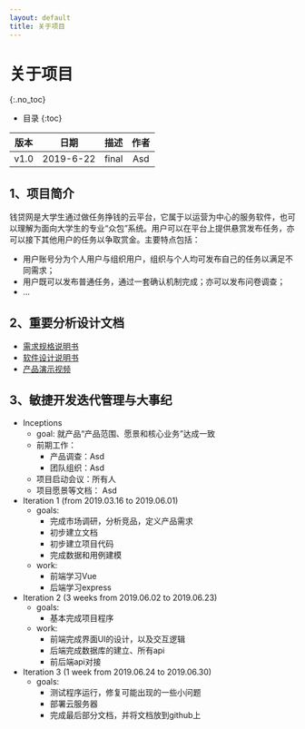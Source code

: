 ```yaml
---
layout: default
title: 关于项目
---
```


# 关于项目
{:.no_toc}

* 目录
{:toc}

| 版本 |   日期    | 描述 |  作者   |
| :--: | :-------: | :--: | :-----: |
| v1.0 | 2019-6-22 | final | Asd |

## 1、项目简介

钱贷网是大学生通过做任务挣钱的云平台，它属于以运营为中心的服务软件，也可以理解为面向大学生的专业“众包”系统。用户可以在平台上提供悬赏发布任务，亦可以接下其他用户的任务以争取赏金。主要特点包括：

* 用户账号分为个人用户与组织用户，组织与个人均可发布自己的任务以满足不同需求；
* 用户既可以发布普通任务，通过一套确认机制完成；亦可以发布问卷调查；
* ...

## 2、重要分析设计文档

* [需求规格说明书](06-requirements)
* [软件设计说明书](07-designs)
* [产品演示视频](09-display)


## 3、敏捷开发迭代管理与大事纪

* Inceptions
    - goal: 就产品“产品范围、愿景和核心业务”达成一致
    - 前期工作：
        - 产品调查：Asd
        - 团队组织：Asd
    - 项目启动会议：所有人
    - 项目愿景等文档： Asd
* Iteration 1 (from 2019.03.16 to 2019.06.01)
    - goals:
        - 完成市场调研，分析竞品，定义产品需求
        - 初步建立文档
        - 初步建立项目代码
        - 完成数据和用例建模
    - work:
        - 前端学习Vue
        - 后端学习express
* Iteration 2 (3 weeks from 2019.06.02 to 2019.06.23)
    - goals:
        - 基本完成项目程序
    - work:
        - 前端完成界面UI的设计，以及交互逻辑
        - 后端完成数据库的建立、所有api
        - 前后端api对接
* Iteration 3 (1 week from 2019.06.24 to 2019.06.30)
    - goals:
        - 测试程序运行，修复可能出现的一些小问题
        - 部署云服务器
        - 完成最后部分文档，并将文档放到github上
